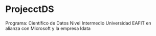 # ProjecctDS

Programa: Científico de Datos Nivel Intermedio
Universidad EAFIT en alianza con Microsoft y la empresa Idata
